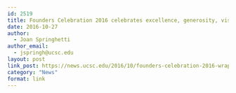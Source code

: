 ```yaml
---
id: 2519
title: Founders Celebration 2016 celebrates excellence, generosity, vision
date: 2016-10-27
author:
  - Joan Springhetti
author_email:
  - jspringh@ucsc.edu
layout: post
link_post: https://news.ucsc.edu/2016/10/founders-celebration-2016-wrapup-feature.html
category: "News"
format: link
---
```

